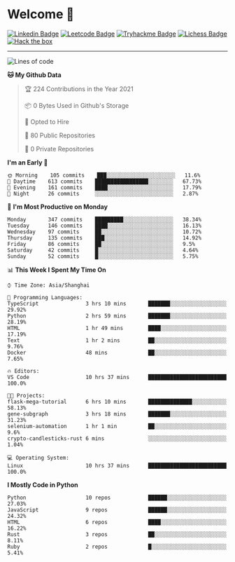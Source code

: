 # Welcome 👋

[![Linkedin Badge](https://img.shields.io/badge/-PedroTorres-blue?style=flat-square&logo=Linkedin&logoColor=white&link=https://www.linkedin.com/in/PedroTorres/)](https://www.linkedin.com/in/pedro-torres-cruz/)
[![Leetcode Badge](https://img.shields.io/badge/profile-leetcode-green)](https://leetcode.com/corfucinas/)
[![Tryhackme Badge](https://img.shields.io/badge/profile-tryhackme-blue)](https://tryhackme.com/p/Corfucinas/)
[![Lichess Badge](https://img.shields.io/badge/challenge_me-lichess-yellow)](https://lichess.org/@/Corfucinas)
[![Hack the box](https://img.shields.io/badge/hack_the_box-profile-red)](https://www.hackthebox.eu/profile/375826)

---

<!--START_SECTION:waka-->
![Lines of code](https://img.shields.io/badge/From%20Hello%20World%20I%27ve%20Written-1.4%20million%20lines%20of%20code-blue)

**🐱 My Github Data** 

> 🏆 224 Contributions in the Year 2021
 > 
> 📦 0 Bytes Used in Github's Storage 
 > 
> 💼 Opted to Hire
 > 
> 📜 80 Public Repositories 
 > 
> 🔑 0 Private Repositories  
 > 
**I'm an Early 🐤** 

```text
🌞 Morning    105 commits    ███░░░░░░░░░░░░░░░░░░░░░░   11.6% 
🌆 Daytime    613 commits    █████████████████░░░░░░░░   67.73% 
🌃 Evening    161 commits    ████░░░░░░░░░░░░░░░░░░░░░   17.79% 
🌙 Night      26 commits     ░░░░░░░░░░░░░░░░░░░░░░░░░   2.87%

```
📅 **I'm Most Productive on Monday** 

```text
Monday       347 commits    █████████░░░░░░░░░░░░░░░░   38.34% 
Tuesday      146 commits    ████░░░░░░░░░░░░░░░░░░░░░   16.13% 
Wednesday    97 commits     ██░░░░░░░░░░░░░░░░░░░░░░░   10.72% 
Thursday     135 commits    ███░░░░░░░░░░░░░░░░░░░░░░   14.92% 
Friday       86 commits     ██░░░░░░░░░░░░░░░░░░░░░░░   9.5% 
Saturday     42 commits     █░░░░░░░░░░░░░░░░░░░░░░░░   4.64% 
Sunday       52 commits     █░░░░░░░░░░░░░░░░░░░░░░░░   5.75%

```


📊 **This Week I Spent My Time On** 

```text
⌚︎ Time Zone: Asia/Shanghai

💬 Programming Languages: 
TypeScript               3 hrs 10 mins       ███████░░░░░░░░░░░░░░░░░░   29.92% 
Python                   2 hrs 59 mins       ███████░░░░░░░░░░░░░░░░░░   28.19% 
HTML                     1 hr 49 mins        ████░░░░░░░░░░░░░░░░░░░░░   17.19% 
Text                     1 hr 2 mins         ██░░░░░░░░░░░░░░░░░░░░░░░   9.76% 
Docker                   48 mins             ██░░░░░░░░░░░░░░░░░░░░░░░   7.65%

🔥 Editors: 
VS Code                  10 hrs 37 mins      █████████████████████████   100.0%

🐱‍💻 Projects: 
flask-mega-tutorial      6 hrs 10 mins       ██████████████░░░░░░░░░░░   58.13% 
gene-subgraph            3 hrs 18 mins       ███████░░░░░░░░░░░░░░░░░░   31.23% 
selenium-automation      1 hr 1 min          ██░░░░░░░░░░░░░░░░░░░░░░░   9.6% 
crypto-candlesticks-rust 6 mins              ░░░░░░░░░░░░░░░░░░░░░░░░░   1.04%

💻 Operating System: 
Linux                    10 hrs 37 mins      █████████████████████████   100.0%

```

**I Mostly Code in Python** 

```text
Python                   10 repos            ██████░░░░░░░░░░░░░░░░░░░   27.03% 
JavaScript               9 repos             ██████░░░░░░░░░░░░░░░░░░░   24.32% 
HTML                     6 repos             ████░░░░░░░░░░░░░░░░░░░░░   16.22% 
Rust                     3 repos             ██░░░░░░░░░░░░░░░░░░░░░░░   8.11% 
Ruby                     2 repos             █░░░░░░░░░░░░░░░░░░░░░░░░   5.41%

```



<!--END_SECTION:waka-->
